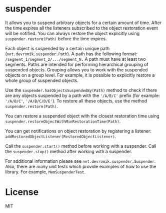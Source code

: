 # suspender
It allows you to suspend arbitrary objects for a certain amount of time.
After the time expires all the listeners subscribed to the object restoration event will be notified.
You can always restore the object explicitly using ```suspender.restore(Path)``` before the time expires. 

Each object is suspended by a certain unique path (```net.devromik.suspender.Path```).
A path has the following format: ```/segment_1/segment_2/.../segment_N.```
A path must have at least two segments.
Paths are intended for performing hierarchical grouping of suspended objects.
Grouping allows you to work with the suspended objects on a group level.
For example, it is possible to explicitly restore a whole group of suspended objects.

Use the ```suspender.hasObjectsSuspendedBy(Path)``` method to check if there are any objects
suspended by a path with the ```'/A/B/C'``` prefix (for example: ```'/A/B/C'```, ```'/A/B/C/D/E'```).
To restore all these objects, use the method ```suspender.restore(Path)```.

You can restore a suspended object with the closest restoration time using ```suspender.restoreObjectWithMinRestorationTime(Path)```.

You can get notifications on object restoration by registering a listener: ```addRestoredObjectListener(RestoredObjectListener)```.

Call the ```suspender.start()``` method before working with a suspender.
Call the ```suspender.stop()``` method after working with a suspender.

For additional information please see ```net.devromik.suspender.Suspender```.
Also, there are many unit tests which provide examples of how to use the library. For example, ```MemSuspenderTest```.

# License

MIT

